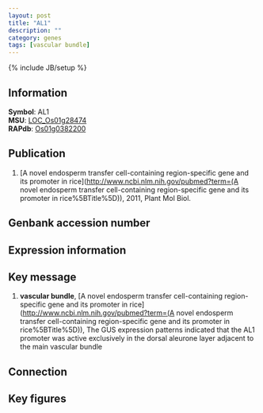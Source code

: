 ```yaml
---
layout: post
title: "AL1"
description: ""
category: genes
tags: [vascular bundle]
---
```

{% include JB/setup %}

## Information
__Symbol__: AL1  
__MSU__: [LOC_Os01g28474](http://rice.plantbiology.msu.edu/cgi-bin/ORF_infopage.cgi?orf=LOC_Os01g28474)  
__RAPdb__: [Os01g0382200](http://rapdb.dna.affrc.go.jp/viewer/gbrowse_details/irgsp1?name=Os01g0382200)  

## Publication
1. [A novel endosperm transfer cell-containing region-specific gene and its promoter in rice](http://www.ncbi.nlm.nih.gov/pubmed?term=(A novel endosperm transfer cell-containing region-specific gene and its promoter in rice%5BTitle%5D)), 2011, Plant Mol Biol.

## Genbank accession number

## Expression information

## Key message
1. __vascular bundle__, [A novel endosperm transfer cell-containing region-specific gene and its promoter in rice](http://www.ncbi.nlm.nih.gov/pubmed?term=(A novel endosperm transfer cell-containing region-specific gene and its promoter in rice%5BTitle%5D)),  The GUS expression patterns indicated that the AL1 promoter was active exclusively in the dorsal aleurone layer adjacent to the main vascular bundle

## Connection

## Key figures


